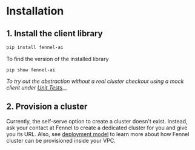 # Installation

## 1. Install the client library

```bash
pip install fennel-ai
```

To find the version of the installed library

```
pip show fennel-ai
```

_To try out the abstraction without a real cluster checkout using a mock client under_ [_Unit Tests_](../testing/unit-tests.md)__



## 2. Provision a cluster

Currently, the self-serve option to create a cluster doesn't exist. Instead, ask your contact at Fennel to create a dedicated cluster for you and give you its URL. Also, see [deployment model](../overview/deployment-model.md) to learn more about how Fennel cluster can be provisioned inside your VPC.

